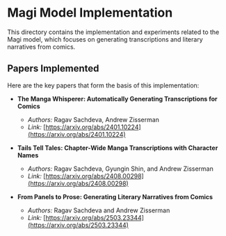 # Magi Model Implementation

This directory contains the implementation and experiments related to the Magi model, which focuses on generating transcriptions and literary narratives from comics.

## Papers Implemented

Here are the key papers that form the basis of this implementation:

*   **The Manga Whisperer: Automatically Generating Transcriptions for Comics**
    *   *Authors:* Ragav Sachdeva, Andrew Zisserman
    *   *Link:* [https://arxiv.org/abs/2401.10224](https://arxiv.org/abs/2401.10224)

*   **Tails Tell Tales: Chapter-Wide Manga Transcriptions with Character Names**
    *   *Authors:* Ragav Sachdeva, Gyungin Shin, and Andrew Zisserman
    *   *Link:* [https://arxiv.org/abs/2408.00298](https://arxiv.org/abs/2408.00298)

*   **From Panels to Prose: Generating Literary Narratives from Comics**
    *   *Authors:* Ragav Sachdeva and Andrew Zisserman
    *   *Link:* [https://arxiv.org/abs/2503.23344](https://arxiv.org/abs/2503.23344)
